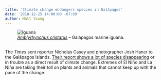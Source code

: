 ```yaml
---
title: 'Climate change endangers species in Galápagos'
date: '2018-12-25 14:00:00 -07:00'
author: Matt Young
---
```


<figure>
<img src="/PT/uploads/2018/IMG_3708_Iguana_600.jpg" alt="Iguana"/>
<figcaption>
<a href="https://en.wikipedia.org/wiki/Marine_iguana"><i>Amblyrhynchus cristatus</i></a> &ndash; Galápagos marine iguana.
</figcaption>
</figure>

<br/>The <i>Times</i> sent reporter Nicholas Casey and photographer Josh Haner to the Galápagos Islands. <a href="https://www.nytimes.com/interactive/2018/12/18/climate/galapagos-islands-ocean-warming.html">Their report shows a lot of species disappearing</a> or in trouble as a direct result of climate change. Extremes of El Niño and La Niña are taking their toll on plants and animals that cannot keep up with the pace of the change.
